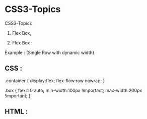 # CSS3-Topics
CSS3-Topics
1. Flex Box,


1. Flex Box :

Example : (Single Row with dynamic width)

CSS :
-------
.container {
display:flex;
flex-flow:row nowrap;
}

.box {
flex:1 0 auto;
min-width:100px !important;
max-width:200px !important;
}

HTML :
-------
<div class="container">
  <div class="box"></div>
  <div class="box"></div>
  <div class="box"></div>
</div>
